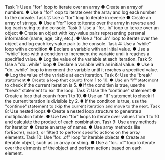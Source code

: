 Task 1: Use a "for" loop to iterate over an array
●	Create an array of numbers.
●	Use a "for" loop to iterate over the array and log each number to the console.
Task 2: Use a "for" loop to iterate in reverse
●	Create an array of strings.
●	Use a "for" loop to iterate over the array in reverse and log each string to the console.
Task 3: Use a "for...in" loop to iterate over an object
●	Create an object with key-value pairs representing personal information (name, age, city, etc.).
●	Use a "for...in" loop to iterate over the object and log each key-value pair to the console.
Task 4: Use a "while" loop with a condition
●	Declare a variable with an initial value.
●	Use a "while" loop with a condition to increment the variable until it reaches a specified value.
●	Log the value of the variable at each iteration.
Task 5: Use a "do...while" loop
●	Declare a variable with an initial value.
●	Use a "do...while" loop to increment the variable until it reaches a specified value.
●	Log the value of the variable at each iteration.
Task 6: Use the "break" statement
●	Create a loop that counts from 1 to 10.
●	Use an "if" statement to check if the current iteration is 5.
●	If the condition is true, use the "break" statement to exit the loop.
Task 7: Use the "continue" statement
●	Create a loop that counts from 1 to 10.
●	Use an "if" statement to check if the current iteration is divisible by 2.
●	If the condition is true, use the "continue" statement to skip the current iteration and move to the next.
Task 8: Use nested loops
●	Create a nested loop structure to generate a multiplication table.
●	Use two "for" loops to iterate over values from 1 to 10 and calculate the product of each combination.
Task 9: Use array methods for iteration
●	Create an array of names.
●	Use array methods like forEach(), map(), or filter() to perform specific actions on the array elements.
Task 10: Use "for...of" loop for iterable objects
●	Create an iterable object, such as an array or string.
●	Use a "for...of" loop to iterate over the elements of the object and perform actions based on each element.
